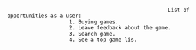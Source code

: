 														List of opportunities as a user:
						1. Buying games.
						2. Leave feedback about the game.
						3. Search game.
						4. See a top game lis.